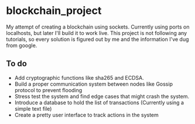 # blockchain_project

<p>My attempt of creating a blockchain using sockets. Currently using ports on localhosts, but later I'll build it to work live. This project is not following any tutorials, so every solution is figured out by me and the information I've dug from google.</p>

## To do

* Add cryptographic functions like sha265 and ECDSA.
* Build a proper communication system between nodes like Gossip protocol to prevent flooding
* Stress test the system and find edge cases that might crash the system.
* Introduce a database to hold the list of transactions (Currently using a simple text file)
* Create a pretty user interface to track actions in the system
